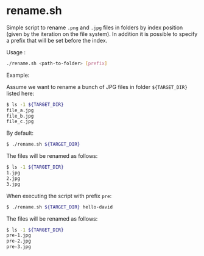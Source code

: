 rename.sh
=========

Simple script to rename ```.png``` and ```.jpg``` files in folders by index position (given by the iteration on the file system). In addition it is possible to specify a prefix that will be set before the index.

Usage : 
```bash
./rename.sh <path-to-folder> [prefix]
```

Example:

Assume we want to rename a bunch of JPG files in folder `${TARGET_DIR}` listed here:
```bash
$ ls -1 ${TARGET_DIR}
file_a.jpg
file_b.jpg
file_c.jpg
```

By default:
```bash
$ ./rename.sh ${TARGET_DIR}
```

The files will be renamed as follows:

```bash
$ ls -1 ${TARGET_DIR}
1.jpg
2.jpg
3.jpg
```

When executing the script with prefix `pre`:

```bash
$ ./rename.sh ${TARGET_DIR} hello-david
```

The files will be renamed as follows:

```bash
$ ls -1 ${TARGET_DIR}
pre-1.jpg
pre-2.jpg
pre-3.jpg
```


